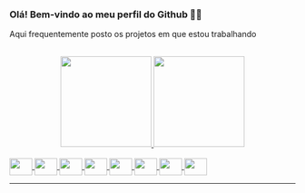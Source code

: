 <!-- Cabeçalho do arquivos -->
<h3>Olá! Bem-vindo ao meu perfil do Github 👋🏻</h3>
<p>Aqui frequentemente posto os projetos em que estou trabalhando</p> <br>

<!-- Github stats e principais linguagens -->
<div align="center">
  <a href="https://github.com/MaickTonet">
    <img height="160em" src="https://github-readme-stats.vercel.app/api?username=MaickTonet&show_icons=true&rank_icon=github&theme=dark&include_all_commits=true&count_private=true">
    <img height="160em" src="https://github-readme-stats.vercel.app/api/top-langs/?username=MaickTonet&layout=compact&theme=dark"
  </a>
</div>
  
<!-- Ícones das linguagens -->
<div style="display: inline_block"> <br>
   <a href="https://github.com/MaickTonet"> 
    <img align="center" height="30" width="40" src="https://cdn.jsdelivr.net/gh/devicons/devicon@latest/icons/javascript/javascript-original.svg"/>
    <img align="center" height="30" width="40" src="https://cdn.jsdelivr.net/gh/devicons/devicon@latest/icons/typescript/typescript-original.svg"/>
    <img align="center" height="30" width="40" src="https://cdn.jsdelivr.net/gh/devicons/devicon@latest/icons/react/react-original.svg"/>
    <img align="center" height="30" width="40" src="https://cdn.jsdelivr.net/gh/devicons/devicon@latest/icons/nextjs/nextjs-original.svg"/>
    <img align="center" height="30" width="40" src="https://cdn.jsdelivr.net/gh/devicons/devicon@latest/icons/tailwindcss/tailwindcss-original.svg"/>
    <img align="center" height="30" width="40" src="https://cdn.jsdelivr.net/gh/devicons/devicon@latest/icons/prisma/prisma-original.svg"/>
    <img align="center" height="30" width="40" src="https://cdn.jsdelivr.net/gh/devicons/devicon/icons/postgresql/postgresql-original.svg"/>
    <img align="center" height="30" width="40" src="https://cdn.jsdelivr.net/gh/devicons/devicon@latest/icons/sqlite/sqlite-original.svg"/>
   </a>
<div> <hr>
